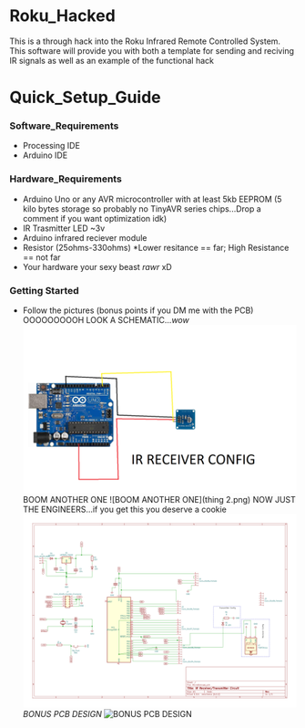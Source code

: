 # Roku_Hacked

This is a through hack into the Roku Infrared Remote Controlled System.
This software will provide you with both a template for sending and reciving IR signals as well as 
an example of the functional hack 

# Quick_Setup_Guide
### Software_Requirements
* Processing IDE
* Arduino IDE
### Hardware_Requirements
* Arduino Uno or any AVR microcontroller with at least 5kb EEPROM (5 kilo bytes storage so probably no TinyAVR series chips...Drop a comment if you want optimization idk)
* IR Trasmitter LED ~3v
* Arduino infrared reciever module
* Resistor (25ohms-330ohms) *Lower resitance == far; High Resistance == not far
* Your hardware your sexy beast *rawr* xD
### Getting Started
* Follow the pictures (bonus points if you DM me with the PCB)
OOOOOOOOOH LOOK A SCHEMATIC...*wow*
![mew](thingy.png)
BOOM ANOTHER ONE
![BOOM ANOTHER ONE](thing 2.png)
NOW JUST THE ENGINEERS...if you get this you deserve a cookie 
![NOW JUST THE ENGINEERS...if you get this you deserve a cookie](Schematics.svg)
*BONUS PCB DESIGN*
![*BONUS PCB DESIGN*](http://url/to/img.png)
